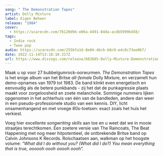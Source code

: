 ```yaml
---
song: " The Demonstration Tapes"
artist: Dolly Mixture
label: Eigen Beheer
release: "1984"
cover:
  - https://ucarecdn.com/76120d94-e06a-4491-84da-acdb5999b458/
tags:
  - Indie rock
  - Twee pop
audio: https://ucarecdn.com/255bfa1d-8e04-46cb-b8c9-e4c8c73ee067/
date: 2022-11-14T13:18:10.317Z
url: https://www.discogs.com/release/682685-Dolly-Mixture-Demonstration-Tapes
---
```

Maak u op voor 27 bubbelgumrock-oorwurmen. *The Demonstration Tapes* is het enige album van het Britse *all-female* Dolly Mixture, en verzamelt hun demo-opnames van 1979 tot 1983. De band klinkt even energetisch en eenvoudig als de betere punkbands - zij het dat de punkagressie plaats maakt voor zorgeloosheid en zoete melancholie. Sommige nummers lijken opgenomen in het achterhuis van één van de bandleden, andere dan weer in een pseudo-professionele studio van een kennis. DIY, licht onsamenhangend en met vroege 80s-toetsen: exact zoals het huis het verkiest.

Voeg hier excellente *songwriting skills* aan toe en u weet dat we in mooie straatjes terechtkomen. Een zoetere versie van The Raincoats, The Beat Happening met nog meer hitpotentieel, de ontbrekende Britse band op Calvin Johnsons K Records. Rolschaatsen aan, walkman op het hoogste volume: *“What did I do without you? (What did I do?) You mean everything that is true, oooooh oooh ooooh oooh”.*